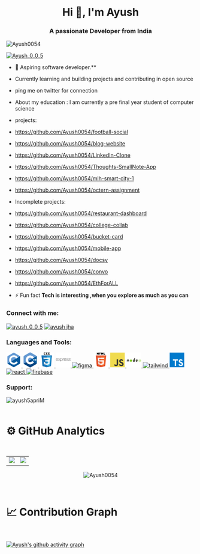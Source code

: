 <h1 align="center">Hi 👋, I'm Ayush</h1>
<h3 align="center">A passionate Developer from India</h3>
<p align="left"> <img src="https://komarev.com/ghpvc/?username=Ayush0054&label=Profile%20views&color=0e75b6&style=flat" alt="Ayush0054" /> </p>


<p align="left"> <a href="https://twitter.com/Ayush_0_0_5" target="blank"><img src="https://img.shields.io/twitter/follow/Ayush_0_0_5?logo=twitter&style=for-the-badge" alt="Ayush_0_0_5" /></a> </p>

- 🌱 Aspiring software developer.**

- Currently learning and building projects  and contributing in  open source 
- ping me on twitter for connection

- About my education : I am currently a pre final year student of computer science
- projects:
- https://github.com/Ayush0054/football-social
- https://github.com/Ayush0054/blog-website
- https://github.com/Ayush0054/LinkedIn-Clone
- https://github.com/Ayush0054/Thoughts-SmallNote-App
- https://github.com/Ayush0054/mlh-smart-city-1
- https://github.com/Ayush0054/octern-assignment
- Incomplete projects:
- https://github.com/Ayush0054/restaurant-dashboard
- https://github.com/Ayush0054/college-collab 
- https://github.com/Ayush0054/bucket-card
- https://github.com/Ayush0054/mobile-app
- https://github.com/Ayush0054/docsy
- https://github.com/Ayush0054/convo
- https://github.com/Ayush0054/EthForALL
- ⚡ Fun fact **Tech is interesting ,when you explore as much as you can**

<h3 align="left">Connect with me:</h3>
<p align="left">
<a href="https://twitter.com/ayush_0_0_5" target="blank"><img align="center" src="https://raw.githubusercontent.com/rahuldkjain/github-profile-readme-generator/master/src/images/icons/Social/twitter.svg" alt="ayush_0_0_5" height="30" width="40" /></a>
<a href="https://www.linkedin.com/in/ayush-jha-663389229/" target="blank"><img align="center" src="https://raw.githubusercontent.com/rahuldkjain/github-profile-readme-generator/master/src/images/icons/Social/linked-in-alt.svg" alt="ayush jha" height="30" width="40" /></a>
</p>

<h3 align="left">Languages and Tools:</h3>
<p align="left"> <a href="https://www.cprogramming.com/" target="_blank" rel="noreferrer"> <img src="https://raw.githubusercontent.com/devicons/devicon/master/icons/c/c-original.svg" alt="c" width="40" height="40"/> </a> <a href="https://www.w3schools.com/cpp/" target="_blank" rel="noreferrer"> <img src="https://raw.githubusercontent.com/devicons/devicon/master/icons/cplusplus/cplusplus-original.svg" alt="cplusplus" width="40" height="40"/> </a> <a href="https://www.w3schools.com/css/" target="_blank" rel="noreferrer"> <img src="https://raw.githubusercontent.com/devicons/devicon/master/icons/css3/css3-original-wordmark.svg" alt="css3" width="40" height="40"/> </a> <a href="https://expressjs.com" target="_blank" rel="noreferrer"> <img src="https://raw.githubusercontent.com/devicons/devicon/master/icons/express/express-original-wordmark.svg" alt="express" width="40" height="40" style="background-color:gray"/> </a> <a href="https://www.figma.com/" target="_blank" rel="noreferrer"> <img src="https://www.vectorlogo.zone/logos/figma/figma-icon.svg" alt="figma" width="40" height="40"/> </a> <a href="https://www.w3.org/html/" target="_blank" rel="noreferrer"> <img src="https://raw.githubusercontent.com/devicons/devicon/master/icons/html5/html5-original-wordmark.svg" alt="html5" width="40" height="40"/> </a> <a href="https://developer.mozilla.org/en-US/docs/Web/JavaScript" target="_blank" rel="noreferrer"> <img src="https://raw.githubusercontent.com/devicons/devicon/master/icons/javascript/javascript-original.svg" alt="javascript" width="40" height="40"/> </a> <a href="https://nodejs.org" target="_blank" rel="noreferrer"> <img src="https://raw.githubusercontent.com/devicons/devicon/master/icons/nodejs/nodejs-original-wordmark.svg" alt="nodejs" width="40" height="40"/> </a> <a href="https://tailwindcss.com/" target="_blank" rel="noreferrer"> <img src="https://www.vectorlogo.zone/logos/tailwindcss/tailwindcss-icon.svg" alt="tailwind" width="40" height="40"/> </a> <a href="https://www.typescriptlang.org/" target="_blank" rel="noreferrer"> <img src="https://raw.githubusercontent.com/devicons/devicon/master/icons/typescript/typescript-original.svg" alt="typescript" width="40" height="40"/> </a> <a href="https://beta.reactjs.org/" target="_blank" rel="noreferrer"> <img src="https://upload.wikimedia.org/wikipedia/commons/a/a7/React-icon.svg"  alt="react" width="40" height="40"> </a> <a href="https://firebase.google.com/" target="_blank" rel="noreferrer"> <img src="https://upload.wikimedia.org/wikipedia/commons/4/46/Touchicon-180.png" alt="firebase" width="40" height="40"></a></p>

<h3 align="left">Support:</h3>
<p><a href="https://www.buymeacoffee.com/ayush5apriM"> <img align="left" src="https://cdn.buymeacoffee.com/buttons/v2/default-yellow.png" height="50" width="210" alt="ayush5apriM" /></a></p>
<br>
<br>

# ⚙️ GitHub Analytics
<br />
<table>
  <tr>
    <td>
      <img height="190" src="https://github-readme-stats.vercel.app/api?username=Ayush0054&show_icons=true&theme=dark" />
    </td>
    <td>
      <img height="190" src="https://github-readme-stats.vercel.app/api/top-langs/?username=Ayush0054&layout=compact&theme=dark" />
    </td>
  </tr>
</table>

<div align="center">
<p><img align="center" src="https://github-readme-streak-stats.herokuapp.com/?user=Ayush0054&layout=compact&theme=dark" alt="Ayush0054"/></p>
</div>

<br />

# 📈 Contribution Graph  
  
 <br />

<!--  [![Ayush Jha's GitHub activity graph](https://activity-graph.herokuapp.com/graph?username=Ayush0054&&theme=xcode)](https://github.com/Ayush0054) -->
[![Ayush's github activity graph](https://github-readme-activity-graph.cyclic.app/graph?username=Ayush0054&bg_color=0d1117&color=616090&line=3b3b3b&point=3e3c3c&area=true&hide_border=true)](https://github.com/Ayush0054)

 </div>


